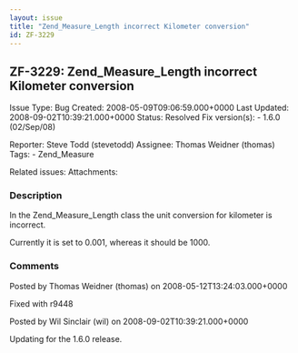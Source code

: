 ```yaml
---
layout: issue
title: "Zend_Measure_Length incorrect Kilometer conversion"
id: ZF-3229
---
```


ZF-3229: Zend\_Measure\_Length incorrect Kilometer conversion
-------------------------------------------------------------

 Issue Type: Bug Created: 2008-05-09T09:06:59.000+0000 Last Updated: 2008-09-02T10:39:21.000+0000 Status: Resolved Fix version(s): - 1.6.0 (02/Sep/08)
 
 Reporter:  Steve Todd (stevetodd)  Assignee:  Thomas Weidner (thomas)  Tags: - Zend\_Measure
 
 Related issues: 
 Attachments: 
### Description

In the Zend\_Measure\_Length class the unit conversion for kilometer is incorrect.

Currently it is set to 0.001, whereas it should be 1000.

 

 

### Comments

Posted by Thomas Weidner (thomas) on 2008-05-12T13:24:03.000+0000

Fixed with r9448

 

 

Posted by Wil Sinclair (wil) on 2008-09-02T10:39:21.000+0000

Updating for the 1.6.0 release.

 

 